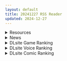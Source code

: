 ```yaml
---
layout: default
title: 20241227 RSS Reader
updated: 2024-12-27
---
```


<details class='content-parent'>
<summary>
Resources
</summary>
<details class='content-child'>
<summary>
<span class='rss-title'> [同人动画/无修正]MAKO大佬2024作品[2.5G] </span> <a class='rss-link' href='https://gmgard.com/gm128100' target='_blank'>&nbsp;</a>
<div class='rss-published'> 🕛 20241226 19:32:35</div>
</summary>
<img src="https://static.gmgard.us/Images/upload/14335270332347137.jpg" /><br /><p>大部分是BA的，好像就一个崩铁的花火。大小都有，只有大小一起色色才营养均衡~</p>
</details>
<details class='content-child'>
<summary>
<span class='rss-title'> [MMD][Gentleman910] 大佬至24.11作品合集 [210G] </span> <a class='rss-link' href='https://gmgard.com/gm128097' target='_blank'>&nbsp;</a>
<div class='rss-published'> 🕛 20241226 19:04:47</div>
</summary>
<img src="https://static.gmgard.us/Images/upload/19434270304471442.jpg" /><br /><p>舞啪以外还有催眠题材。以前就想要能催眠就把雪乃催眠了帮我写作业</p>
</details>
<details class='content-child'>
<summary>
<span class='rss-title'> [P站ID=33970936][MildT] 图片视频合集 至2024年12月[1.5GB] </span> <a class='rss-link' href='https://gmgard.com/gm128096' target='_blank'>&nbsp;</a>
<div class='rss-published'> 🕛 20241226 18:54:24</div>
</summary>
<img src="https://static.gmgard.us/Images/upload/62629270254245789.jpg" /><br /><p>没玩过粥，但是这个画师的色图角色认识一半</p>
</details>
<details class='content-child'>
<summary>
<span class='rss-title'> [P站ID=70050825][ほうき星] 合集 至2024年12月[10GB] </span> <a class='rss-link' href='https://gmgard.com/gm128095' target='_blank'>&nbsp;</a>
<div class='rss-published'> 🕛 20241226 18:28:34</div>
</summary>
<img src="https://static.gmgard.us/Images/upload/38197270228334881.jpg" /><br /><p>年末了，是时候搞点合集了。这画师画风是真喜欢</p>
</details>
<details class='content-child'>
<summary>
<span class='rss-title'> [SLG/官中步兵][241213][PantyParrot]暴食的怪兽公主:惑星美食之旅 Kaiju Princess 2 v1.073 全CG存档 PC][3.7G/百度] </span> <a class='rss-link' href='https://gmgard.com/gm128094' target='_blank'>&nbsp;</a>
<div class='rss-published'> 🕛 20241226 15:15:48</div>
</summary>
<img src="https://p.inari.site/usr/804/676d4d35324cb.jpg" /><br /><p>[SLG/官中步兵]暴食的怪兽公主：惑星美食之旅&nbsp;Kaiju Princess 2 v1.073&nbsp;全CG存档 PC][3.7G/百度]</p>
</details>
<details class='content-child'>
<summary>
<span class='rss-title'> [生肉][王国産 (格闘王国)] CHOP STICK3 (ワンピース) </span> <a class='rss-link' href='https://gmgard.com/gm128084' target='_blank'>&nbsp;</a>
<div class='rss-published'> 🕛 20241226 13:34:44</div>
</summary>
<img src="https://static.gmgard.us/Images/upload/9105260012064969.jpg" /><br /><p>乔巴去象主背上后突然发情&nbsp; &nbsp;pa了娜美pa罗宾&nbsp; 顺便吧旁边的兔子也pa了&nbsp;&nbsp;</p>
</details>
<details class='content-child'>
<summary>
<span class='rss-title'> [3D/无修/NTR] [Phxxx]GF is NTRed by homeless jerks  [2.5G]  [patreon] </span> <a class='rss-link' href='https://gmgard.com/gm128089' target='_blank'>&nbsp;</a>
<div class='rss-published'> 🕛 20241226 12:25:25</div>
</summary>
<img src="https://pic.loli23.com/images/2024/12/25/Untitled--Made-with-FlexClip---2024-12-26T021238.030.gif" /><br /><p>清纯白丝女友在黑人流浪汉的巨根下逐渐堕落</p>
</details>
<details class='content-child'>
<summary>
<span class='rss-title'> [RJ01218421][ROOMV] SECRET BABES VOL.8 ~BREATH OF THE LIGHTNING~ </span> <a class='rss-link' href='https://gmgard.com/gm128093' target='_blank'>&nbsp;</a>
<div class='rss-published'> 🕛 20241226 12:16:47</div>
</summary>
<img src="https://static.gmgard.us/Images/upload/15030261822367952.jpg" /><br /><p>短小精干的ROOMV又来了！附带自购证明</p>
</details>
<details class='content-child'>
<summary>
<span class='rss-title'> [精翻+官中+AI内嵌汉化][RG27957][ぎゃらくしぃ☆うぉーず][RPG]ぎゃらくしぃ☆うぉーず游戏5部合集 </span> <a class='rss-link' href='https://gmgard.com/gm128092' target='_blank'>&nbsp;</a>
<div class='rss-published'> 🕛 20241226 12:15:17</div>
</summary>
<img src="https://www.moezone.dev/wp-content/uploads/2024/12/2d22cc9b8777e49f7642a5d3ceefc95a.jpg" /><br /><p>游戏属性</p>
</details>
<details class='content-child'>
<summary>
<span class='rss-title'> [悬赏1000棒棒糖]求シュブニグラスの夜(黑山羊之夜)(舒布尼玻璃之夜)完整通关全物品CG毕业存档。 </span> <a class='rss-link' href='https://gmgard.com/gm128081' target='_blank'>&nbsp;</a>
<div class='rss-published'> 🕛 20241226 12:13:11</div>
</summary>
<img src="https://acgyyg.ru/wp-content/uploads/2024/12/Compress_20241214_192424_4073.jpg" /><br /><p>密码： gmgard.com</p>
</details>
<details class='content-child'>
<summary>
<span class='rss-title'> [无修正][RJ274510][HappyLambBarn]悪魔の石板と呪いの犬姫 alpha2.0 </span> <a class='rss-link' href='https://gmgard.com/gm128090' target='_blank'>&nbsp;</a>
<div class='rss-published'> 🕛 20241226 12:12:01</div>
</summary>
<img src="https://static.gmgard.us/Images/upload/3622260221438135.jpg" /><br /><p>終於更新了</p>
</details>
<details class='content-child'>
<summary>
<span class='rss-title'> [3D无修正] [fgg99] 媚黑古典美女  [1.56G] [patreon] </span> <a class='rss-link' href='https://gmgard.com/gm128088' target='_blank'>&nbsp;</a>
<div class='rss-published'> 🕛 20241226 12:11:50</div>
</summary>
<img src="https://p.sda1.dev/21/a04a706ab0589cb9ae25c53d1d6c8ca5/fgg99%20BBC-12202425172359-21.gif" /><br /><p>黑人大战古风美女</p>
</details>

</details>
<details class='content-parent'>
<summary>
News
</summary>
<details class='content-child'>
<summary>
<span class='rss-title'> 《星隕計畫Ark Re:Code》聖誕節活動登場，蜜拉貝兒化身「妳的聖誕禮物」 </span> <a class='rss-link' href='https://www.4gamers.com.tw/news/detail/69265/ark-recode-2024-christmas-event' target='_blank'>&nbsp;</a>
<div class='rss-published'> 🕛 20241226 15:45:24</div>
</summary>
<img src="https://img.4gamers.com.tw/news-image/6f54aece-1142-4b2f-901a-ce1e9e512a77.jpg"/>
最喜歡拆禮物了。
</details>
<details class='content-child'>
<summary>
<span class='rss-title'> Steam紳士新作《VR女友》將改發行成人版本，承諾提供能進一步滿足玩家的作品 </span> <a class='rss-link' href='https://www.4gamers.com.tw/news/detail/69258/illumination-decide-publish-adult-version-for-vr-konojo-on-steam' target='_blank'>&nbsp;</a>
<div class='rss-published'> 🕛 20241226 12:30:19</div>
</summary>
<img src="https://img.4gamers.com.tw/news-image/874f8b35-8a63-4223-b5a0-d145d1f45fbb.jpg"/>
再度解禁！
</details>
<details class='content-child'>
<summary>
<span class='rss-title'> 色色女僕咖啡館登場，成人手遊《咖啡女僕》開放EROLABS事前登錄 </span> <a class='rss-link' href='https://www.4gamers.com.tw/news/detail/69273/erolabs-cafe-maid-pre-registration' target='_blank'>&nbsp;</a>
<div class='rss-published'> 🕛 20241226 12:00:00</div>
</summary>
<img src="https://img.4gamers.com.tw/news-image/06c1d201-9405-4260-88d2-87f65543dd35.jpg"/>
開張啦。
</details>

</details>
<details class='content-parent'>
<summary>
DLsite Game Ranking
</summary>
<details class='content-child'>
<summary>
<span class='rss-title'> MazeCave~俺の感覚遮断触手ダンジョン! [東京乳業] </span> <a class='rss-link' href='https://www.dlsite.com/maniax/work/=/product_id/RJ01245835.html' target='_blank'>&nbsp;</a>
<div class='rss-published'> 🕛 20241227 13:14:35</div>
</summary>
<img src ="http://img.dlsite.jp/modpub/images2/work/doujin/RJ01246000/RJ01245835_img_main.jpg"/><br/>感覚遮断トラップでドジな冒険者の魔力を搾り取れ!俺の苗床ダンジョンを作ろう!
</details>
<details class='content-child'>
<summary>
<span class='rss-title'> 欲望の城に隠された異世界 [Flappy Fish] </span> <a class='rss-link' href='https://www.dlsite.com/maniax/work/=/product_id/RJ01248250.html' target='_blank'>&nbsp;</a>
<div class='rss-published'> 🕛 20241227 13:14:35</div>
</summary>
<img src ="http://img.dlsite.jp/modpub/images2/work/doujin/RJ01249000/RJ01248250_img_main.jpg"/><br/>このゲームでは横スクロール型のピクセルゲームです。Unityを使って、たくさんエロ要素を含みます。(たとえば、モブ娘、触手、機械○、レズ/女同士、催○、獣娘、女主人公など)
</details>
<details class='content-child'>
<summary>
<span class='rss-title'> ヤリステメスブター ボクだけの謎ルール!女トレーナーに勝つとエッチあたりまえ [にゅう工房] </span> <a class='rss-link' href='https://www.dlsite.com/maniax/work/=/product_id/RJ01082861.html' target='_blank'>&nbsp;</a>
<div class='rss-published'> 🕛 20241227 13:14:35</div>
</summary>
<img src ="http://img.dlsite.jp/modpub/images2/work/doujin/RJ01083000/RJ01082861_img_main.jpg"/><br/>勝てばエッチのモンスターバトルRPG!ヤリステメスブター!!
</details>
<details class='content-child'>
<summary>
<span class='rss-title'> デカ乳バニーお姉さんの本気搾精交尾 [A86GJ3] </span> <a class='rss-link' href='https://www.dlsite.com/maniax/work/=/product_id/RJ01301534.html' target='_blank'>&nbsp;</a>
<div class='rss-published'> 🕛 20241227 13:14:35</div>
</summary>
<img src ="http://img.dlsite.jp/modpub/images2/work/doujin/RJ01302000/RJ01301534_img_main.jpg"/><br/>おねショタ系の逆レ○プアニメゲーム、本作の特徴は下品な生ハメセックスアニメ、いつでもどこでも生中出し
</details>
<details class='content-child'>
<summary>
<span class='rss-title'> シニシスタ SiNiSistar [ウー] </span> <a class='rss-link' href='https://www.dlsite.com/maniax/work/=/product_id/RJ247641.html' target='_blank'>&nbsp;</a>
<div class='rss-published'> 🕛 20241227 13:14:35</div>
</summary>
<img src ="http://img.dlsite.jp/modpub/images2/work/doujin/RJ248000/RJ247641_img_main.jpg"/><br/>シンプルなドット製2Dアクションゲーム。恐ろしい存在に襲われる絶望感や、死への憧れ、被虐的な官能がテーマです。Win・Mac両バージョン同梱。
</details>

</details>
<details class='content-parent'>
<summary>
DLsite Voice Ranking
</summary>
<details class='content-child'>
<summary>
<span class='rss-title'> ✅10日間限定7大特典✅【恋人ってえっちするものなんでしょ?】案外スケベな水無瀬さんが「カノジョ」になった日。 [桃色みんと] </span> <a class='rss-link' href='https://www.dlsite.com/maniax/work/=/product_id/RJ01290632.html' target='_blank'>&nbsp;</a>
<div class='rss-published'> 🕛 20241227 13:14:38</div>
</summary>
<img src ="http://img.dlsite.jp/modpub/images2/work/doujin/RJ01291000/RJ01290632_img_main.jpg"/><br/>「理由は特にない。たまたま君だった、ってだけ」成績優秀。クールで美人な女子高生。男子からの告白を一度も受けいれた事がない“高嶺の花”。そんな水無瀬さんがボクの「カノジョ」になった…。だらしなく足を広げ、肢体を見せつけてくるカノジョ…。 すらりと伸びた白い太もも、穢れのない純白の下着…。「シよ? だって…恋人ってえっちするものなんでしょ…?」
</details>
<details class='content-child'>
<summary>
<span class='rss-title'> 【简体中文版】JK精灵的异世界孕活～性夜的圣诞节特别篇～ [青春×フェティシズム] </span> <a class='rss-link' href='https://www.dlsite.com/maniax/work/=/product_id/RJ01308361.html' target='_blank'>&nbsp;</a>
<div class='rss-published'> 🕛 20241227 13:14:38</div>
</summary>
<img src ="http://img.dlsite.jp/modpub/images2/work/doujin/RJ01309000/RJ01308361_img_main.jpg"/><br/>圣诞快乐♪你喜欢新娘精灵的怀孕后宫吗?  你一直是个好孩子,所以圣诞新娘精灵们为你准备了一个"性爱6小时"的神圣之夜。  作为今年最后的回忆,要不要和可爱的新娘精灵们度过美好甜蜜又淫靡的夜晚呢?
</details>
<details class='content-child'>
<summary>
<span class='rss-title'> ❤️甘あねメイド❤️「お姉ちゃんが"あまあまちゅっちゅ"してあげる...❤️」 [桃色みんと] </span> <a class='rss-link' href='https://www.dlsite.com/maniax/work/=/product_id/RJ01261681.html' target='_blank'>&nbsp;</a>
<div class='rss-published'> 🕛 20241227 13:14:38</div>
</summary>
<img src ="http://img.dlsite.jp/modpub/images2/work/doujin/RJ01262000/RJ01261681_img_main.jpg"/><br/>お姉ちゃんメイドはボクくん(あなた)の事がだ～いすきっ♪ボクくんの為ならば、添い寝に耳舐めにオナサポだってしてあげますっ♪お手々やお口、そしておま◯こっ♪お姉ちゃんの身体ぜ～んぶを使って、喜んでご奉仕させていただきますっ♪「そう...だってお姉ちゃんは...ボクくん専属の..."お姉ちゃんメイド"なんだから...♪」
</details>
<details class='content-child'>
<summary>
<span class='rss-title'> ❤️Wロイヤルおま◯こ嫁❤️高貴でおスケベなふたご姫をハメ比べし放題な贅沢ライフ❤️ [桃色みんと] </span> <a class='rss-link' href='https://www.dlsite.com/maniax/work/=/product_id/RJ01268379.html' target='_blank'>&nbsp;</a>
<div class='rss-published'> 🕛 20241227 13:14:38</div>
</summary>
<img src ="http://img.dlsite.jp/modpub/images2/work/doujin/RJ01269000/RJ01268379_img_main.jpg"/><br/>「毎日毎日おせっせおせっせ❤️あなた様専属のおまんこワイフになれるなら本望でございます❤️」魔王を討伐し、ふたご姫を娶る事になった貴方❤️でもお嫁さんとして迎え入れられるのは一人だけと決まっていて…?❤️おスケベで破廉恥なふたご姫をハメ比べしまくる生活が...今、はじまります❤️
</details>
<details class='content-child'>
<summary>
<span class='rss-title'> 【繁體中文版】JK精靈的異世界孕活～性夜的聖誕節特別篇～ [青春×フェティシズム] </span> <a class='rss-link' href='https://www.dlsite.com/maniax/work/=/product_id/RJ01308366.html' target='_blank'>&nbsp;</a>
<div class='rss-published'> 🕛 20241227 13:14:38</div>
</summary>
<img src ="http://img.dlsite.jp/modpub/images2/work/doujin/RJ01309000/RJ01308366_img_main.jpg"/><br/>聖誕快樂♪你喜歡新娘精靈的懷孕後宮嗎?  你今年也是個好孩子,所以好色的新娘精靈聖誕老人們為你準備了一個算不上神聖的「性愛6小時」侍奉之夜。  作為今年最後的回憶,要不要和可愛的新娘精靈們度過美好甜蜜又淫靡的夜晚呢?
</details>

</details>
<details class='content-parent'>
<summary>
DLsite Comic Ranking
</summary>
<details class='content-child'>
<summary>
<span class='rss-title'> ダウナー研究者お姉さんにお願いしてえっちなことしてもらう話。 [内臓研究所] </span> <a class='rss-link' href='https://www.dlsite.com/maniax/work/=/product_id/RJ01225571.html' target='_blank'>&nbsp;</a>
<div class='rss-published'> 🕛 20241227 13:14:40</div>
</summary>
<img src ="http://img.dlsite.jp/modpub/images2/work/doujin/RJ01226000/RJ01225571_img_main.jpg"/><br/>ダウナー研究者お姉さんとえっちなことをしよう
</details>
<details class='content-child'>
<summary>
<span class='rss-title'> 夏のヤリなおし5 [水蓮の宿] </span> <a class='rss-link' href='https://www.dlsite.com/maniax/work/=/product_id/RJ01297261.html' target='_blank'>&nbsp;</a>
<div class='rss-published'> 🕛 20241227 13:14:40</div>
</summary>
<img src ="http://img.dlsite.jp/modpub/images2/work/doujin/RJ01298000/RJ01297261_img_main.jpg"/><br/>夏×田舎×幼馴染の母親×汗だくセックス  誰もが一度は夢想したであろう 最高の‘夏’をサークル‘水蓮の宿’が描き出す  幼馴染の母(元教師)×かつての教え子
</details>
<details class='content-child'>
<summary>
<span class='rss-title'> 家が湿気過ぎて生えてきた幻覚誘発するキノコを誤食して発情したあとのあれやこれ [捕食少女] </span> <a class='rss-link' href='https://www.dlsite.com/maniax/work/=/product_id/RJ01114389.html' target='_blank'>&nbsp;</a>
<div class='rss-published'> 🕛 20241227 13:14:40</div>
</summary>
<img src ="http://img.dlsite.jp/modpub/images2/work/doujin/RJ01115000/RJ01114389_img_main.jpg"/><br/>これはごく普通すぎて普通でしかない一人の女子大学生の日常ストーリーです。 家の中が湿気てキノコが生えることになり、好奇心からそのキノコを誤って摂取した結果、幻覚を体験します。本文は52ページ。特典のおまけ2枚付きです。
</details>
<details class='content-child'>
<summary>
<span class='rss-title'> 俺のカッコイイダチ [闇夢館] </span> <a class='rss-link' href='https://www.dlsite.com/maniax/work/=/product_id/RJ01313583.html' target='_blank'>&nbsp;</a>
<div class='rss-published'> 🕛 20241227 13:14:40</div>
</summary>
<img src ="http://img.dlsite.jp/modpub/images2/work/doujin/RJ01314000/RJ01313583_img_main.jpg"/><br/>女学生に大人気の陸上のエース「黒閃の王子」。 そいつは俺の幼馴染でダチでもあり、 さらにしょっちゅう俺とヤる巨乳のボーイッシュ美少女だ。
</details>
<details class='content-child'>
<summary>
<span class='rss-title'> 夏のヤリなおし4 [水蓮の宿] </span> <a class='rss-link' href='https://www.dlsite.com/maniax/work/=/product_id/RJ01073324.html' target='_blank'>&nbsp;</a>
<div class='rss-published'> 🕛 20241227 13:14:40</div>
</summary>
<img src ="http://img.dlsite.jp/modpub/images2/work/doujin/RJ01074000/RJ01073324_img_main.jpg"/><br/>夏×田舎×隣家の美人母×汗だくセックス  誰もが一度は夢想し求めたであろう 最高の‘夏’をサークル‘水蓮の宿’が描き出す  幼馴染の母(元教師)xかつての教え子
</details>

</details>
